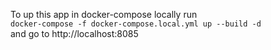 To up this app in docker-compose locally run   
`docker-compose -f docker-compose.local.yml up --build -d`   
and go to http://localhost:8085
